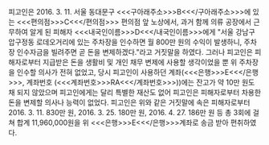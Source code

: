 피고인은 2016. 3. 11. 서울 동대문구 <<<구아래주소>>>B<<</구아래주소>>>에 있는 <<<편의점>>>C<<</편의점>>> 편의점 앞 노상에서, 과거 함께 의류 공장에서 근무하여 알게 된 피해자 <<<내국인이름>>>D<<</내국인이름>>>에게 "서울 강남구 압구정동 로데오거리에 있는 주차장을 인수하면 월 800만 원의 수익이 발생하니, 주차장 인수자금을 빌려주면 곧 돈을 변제하겠다."라고 거짓말을 하였다.
그러나 피고인은 피해자로부터 지급받은 돈을 생활비 및 개인 채무 변제에 사용할 생각이었을 뿐 위 주차장을 인수할 의사가 전혀 없었고, 당시 피고인이 사용하던 계좌(<<<은행>>>E<<</은행>>>, 계좌번호 (<<<계좌번호>>>RA<<</계좌번호>>>))에는 잔고가 약 10만 원도 채 되지 않았으며 피고인에게는 달리 특별한 재산도 없어 피고인은 피해자로부터 차용한 돈을 변제할 의사나 능력이 없었다.
피고인은 위와 같은 거짓말에 속은 피해자로부터 2016. 3. 11. 830만 원, 2016. 3. 25. 180만 원, 2016. 4. 27. 186만 원 등 총 3회에 걸쳐 합계 11,960,000원을 위 <<<은행>>>E<<</은행>>>계좌로 송금 받아 편취하였다.